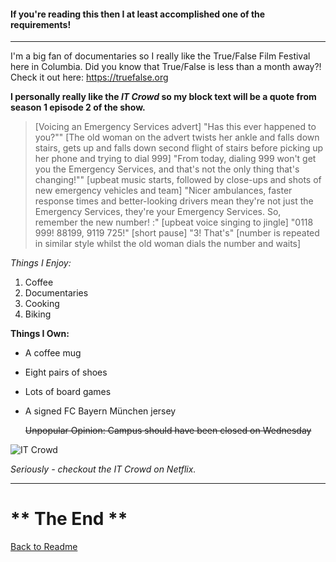 #### If you're reading this then I at least accomplished one of the requirements! 

___
I'm a big fan of documentaries so I really like the True/False Film Festival here in Columbia. Did you know that True/False is less than a month away?! Check it out here: https://truefalse.org

**I personally really like the _IT Crowd_ so my block text will be a quote from season 1 episode 2 of the show.**

>[Voicing an Emergency Services advert] "Has this ever happened to you?"" [The old woman on the advert twists her ankle and falls down stairs, gets up and falls down second flight of stairs before picking up her phone and trying to dial 999] "From today, dialing 999 won't get you the Emergency Services, and that's not the only thing that's changing!"" [upbeat music starts, followed by close-ups and shots of new emergency vehicles and team] "Nicer ambulances, faster response times and better-looking drivers mean they're not just the Emergency Services, they're your Emergency Services. So, remember the new number! :" [upbeat voice singing to jingle] "0118 999! 88199, 9119 725!" [short pause] "3! That's" [number is repeated in similar style whilst the old woman dials the number and waits]

_Things I Enjoy:_
1. Coffee
2. Documentaries
3. Cooking
4. Biking


**Things I Own:**
* A coffee mug
* Eight pairs of shoes
* Lots of board games
* A signed FC Bayern München jersey


  ~~Unpopular Opinion: Campus should have been closed on Wednesday~~


![IT Crowd](https://media.giphy.com/media/FspLvJQlQACXu/giphy.gif)

_Seriously - checkout the IT Crowd on Netflix._

___

<h1>** The End **</h1>

[Back to Readme](README.md)
